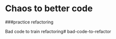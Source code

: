 # Chaos to better code
###practice refactoring

Bad code to train refactoring# bad-code-to-refactor
